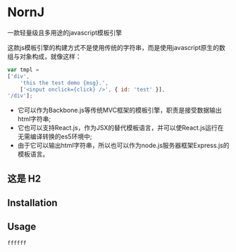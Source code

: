 # NornJ
一款轻量级且多用途的javascript模板引擎

这款js模板引擎的构建方式不是使用传统的字符串，而是使用javascript原生的数组与对象构成，就像这样：
```js
var tmpl =
['div',
    'this the test demo {msg}.',
    ['<input onclick={click} />', { id: 'test' }],
'/div'];
```

* 它可以作为Backbone.js等传统MVC框架的模板引擎，职责是接受数据输出html字符串;
* 它也可以支持React.js，作为JSX的替代模板语言，并可以使React.js运行在无需编译转换的es5环境中;
* 由于它可以输出html字符串，所以也可以作为node.js服务器框架Express.js的模板语言。

## 这是 H2



## Installation

## Usage

```js
ffffff
```
